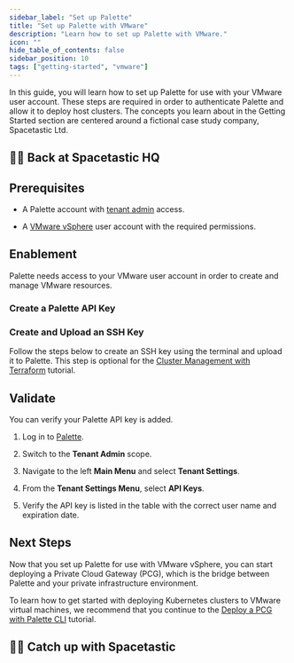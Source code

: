 ```yaml
---
sidebar_label: "Set up Palette"
title: "Set up Palette with VMware"
description: "Learn how to set up Palette with VMware."
icon: ""
hide_table_of_contents: false
sidebar_position: 10
tags: ["getting-started", "vmware"]
---
```


In this guide, you will learn how to set up Palette for use with your VMware user account. These steps are required in
order to authenticate Palette and allow it to deploy host clusters. The concepts you learn about in the Getting Started
section are centered around a fictional case study company, Spacetastic Ltd.

## 🧑‍🚀 Back at Spacetastic HQ

<PartialsComponent category="getting-started" name="spacetastic-setup-intro" />

## Prerequisites

- A Palette account with [tenant admin](../../tenant-settings/tenant-settings.md) access.

- A [VMware vSphere](https://docs.vmware.com/en/VMware-vSphere/index.html) user account with the required permissions.

## Enablement

Palette needs access to your VMware user account in order to create and manage VMware resources.

### Create a Palette API Key

<PartialsComponent category="palette-setup" name="create-tenant-api-key" />

### Create and Upload an SSH Key

Follow the steps below to create an SSH key using the terminal and upload it to Palette. This step is optional for the
[Cluster Management with Terraform](./deploy-manage-k8s-cluster-tf.md) tutorial.

<PartialsComponent category="palette-setup" name="generate-ssh-key" />

## Validate

You can verify your Palette API key is added.

1. Log in to [Palette](https://console.spectrocloud.com).

2. Switch to the **Tenant Admin** scope.

3. Navigate to the left **Main Menu** and select **Tenant Settings**.

4. From the **Tenant Settings Menu**, select **API Keys**.

5. Verify the API key is listed in the table with the correct user name and expiration date.

## Next Steps

Now that you set up Palette for use with VMware vSphere, you can start deploying a Private Cloud Gateway (PCG), which is
the bridge between Palette and your private infrastructure environment.

To learn how to get started with deploying Kubernetes clusters to VMware virtual machines, we recommend that you
continue to the [Deploy a PCG with Palette CLI](./deploy-pcg.md) tutorial.

## 🧑‍🚀 Catch up with Spacetastic

<PartialsComponent category="getting-started" name="spacetastic-setup-end" />
